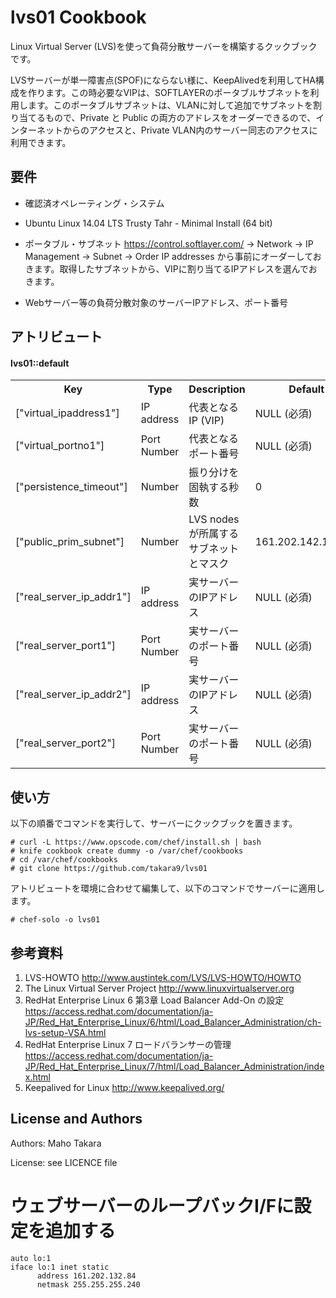 lvs01 Cookbook
==============
Linux Virtual Server (LVS)を使って負荷分散サーバーを構築するクックブックです。

LVSサーバーが単一障害点(SPOF)にならない様に、KeepAlivedを利用してHA構成を作ります。この時必要なVIPは、SOFTLAYERのポータブルサブネットを利用します。このポータブルサブネットは、VLANに対して追加でサブネットを割り当てるもので、Private と Public の両方のアドレスをオーダーできるので、インターネットからのアクセスと、Private VLAN内のサーバー同志のアクセスに利用できます。


要件
------------

* 確認済オペレーティング・システム
- Ubuntu Linux 14.04 LTS Trusty Tahr - Minimal Install (64 bit) 

* ポータブル・サブネット
https://control.softlayer.com/ -> Network -> IP Management -> Subnet -> Order IP addresses から事前にオーダーしておきます。取得したサブネットから、VIPに割り当てるIPアドレスを選んでおきます。

* Webサーバー等の負荷分散対象のサーバーIPアドレス、ポート番号



アトリビュート
----------

#### lvs01::default
<table>
  <tr>
    <th>Key</th>
    <th>Type</th>
    <th>Description</th>
    <th>Default</th>
  </tr>

  <tr> 
    <td>["virtual_ipaddress1"]</td>
    <td>IP address</td>
    <td>代表となるIP (VIP)</td>
    <td>NULL (必須)</td>
  </tr>

  <tr> 
    <td>["virtual_portno1"]</td>
    <td>Port Number</td>
    <td>代表となるポート番号</td>
    <td>NULL (必須)</td>
  </tr>

  <tr> 
    <td>["persistence_timeout"]</td>
    <td>Number</td>
    <td>振り分けを固執する秒数</td>
    <td>0</td>
  </tr>

  <tr> 
    <td>["public_prim_subnet"]</td>
    <td>Number</td>
    <td>LVS nodes が所属するサブネットとマスク</td>
    <td>161.202.142.192/28</td>
  </tr>

  <tr> 
    <td>["real_server_ip_addr1"]</td>
    <td>IP address</td>
    <td>実サーバーのIPアドレス</td>
    <td>NULL (必須)</td>
  </tr>

  <tr> 
    <td>["real_server_port1"]</td>
    <td>Port Number</td>
    <td>実サーバーのポート番号</td>
    <td>NULL (必須)</td>
  </tr>

  <tr> 
    <td>["real_server_ip_addr2"]</td>
    <td>IP address</td>
    <td>実サーバーのIPアドレス</td>
    <td>NULL (必須)</td>
  </tr>

  <tr> 
    <td>["real_server_port2"]</td>
    <td>Port Number</td>
    <td>実サーバーのポート番号</td>
    <td>NULL (必須)</td>
  </tr>
</table>


使い方
------------
以下の順番でコマンドを実行して、サーバーにクックブックを置きます。

```
# curl -L https://www.opscode.com/chef/install.sh | bash
# knife cookbook create dummy -o /var/chef/cookbooks
# cd /var/chef/cookbooks
# git clone https://github.com/takara9/lvs01
```
アトリビュートを環境に合わせて編集して、以下のコマンドでサーバーに適用します。

```
# chef-solo -o lvs01
```



参考資料
------------
1. LVS-HOWTO http://www.austintek.com/LVS/LVS-HOWTO/HOWTO
2. The Linux Virtual Server Project http://www.linuxvirtualserver.org
3. RedHat Enterprise Linux 6 第3章 Load Balancer Add-On の設定 https://access.redhat.com/documentation/ja-JP/Red_Hat_Enterprise_Linux/6/html/Load_Balancer_Administration/ch-lvs-setup-VSA.html
4. RedHat Enterprise Linux 7 ロードバランサーの管理 https://access.redhat.com/documentation/ja-JP/Red_Hat_Enterprise_Linux/7/html/Load_Balancer_Administration/index.html
5. Keepalived for Linux http://www.keepalived.org/


License and Authors
-------------------

Authors: Maho Takara

License: see LICENCE file



# ウェブサーバーのループバックI/Fに設定を追加する

```
auto lo:1
iface lo:1 inet static
      address 161.202.132.84
      netmask 255.255.255.240
```
